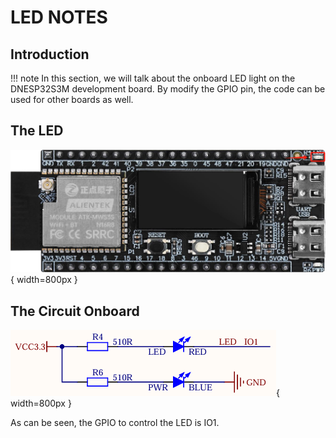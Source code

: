 # LED NOTES

## Introduction

!!! note
    In this section, we will talk about the onboard LED light on the DNESP32S3M development board. By modify the GPIO pin, the code can be used for other boards as well.

## The LED

![LED](LED.png){ width=800px }

## The Circuit Onboard

![LED_CIRCUIT](LED_CIRCUIT.png){ width=800px }

As can be seen, the GPIO to control the LED is IO1.